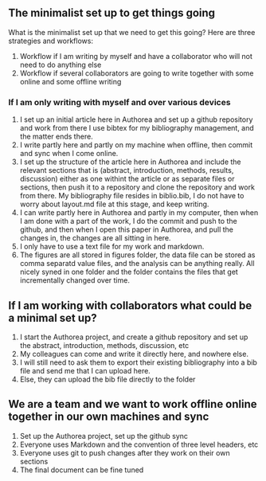 ## The minimalist set up to get things going

What is the minimalist set up that we need to get this going? Here are three strategies and workflows:

1. Workflow if I am writing by myself and have a collaborator who will not need to do anything else
2. Workflow if several collaborators are going to write together with some online and some offline writing


### If I am only writing with myself and over various devices

1. I set up an initial article here in Authorea and set up a github repository and work from there I use bibtex for my bibliography management, and the matter ends there.
2. I write partly here and partly on my machine when offline, then commit and sync when I come online.
3. I set up the structure of the article here in Authorea and include the relevant sections that is (abstract, introduction, methods, results, discussion) either as one withint the article or as separate files or sections, then push it to a repository and clone the repository and work from there. My bibliography file resides in biblio.bib, I do not have to worry about layout.md file at this stage, and keep writing. 
4. I can write partly here in Authorea and partly in my computer, then when I am done with a part of the work, I do the commit and push to the github, and then when I open this paper in Authorea, and pull the changes in, the changes are all sitting in here. 
5. I only have to use a text file for my work and markdown. 
6. The figures are all stored in figures folder, the data file can be stored as comma separatd value files, and the analysis can be anything really. All nicely syned in one folder and the folder contains the files that get incrementally changed over time. 

## If I am working with collaborators what could be a minimal set up?

1. I start the Authorea project, and create a github repository and set up the abstract, introduction, methods, discussion, etc
2. My colleagues can come and write it directly here, and nowhere else.
3. I will still need to ask them to export their existing bibliography into a bib file and send me that I can upload here. 
4. Else, they can upload the bib file directly to the folder

## We are a team and we want to work offline online together in our own machines and sync

1. Set up the Authorea project, set up the github sync
2. Everyone uses Markdown and the convention of three level headers, etc
3. Everyone uses git to push changes after they work on their own sections
4. The final document can be fine tuned





    